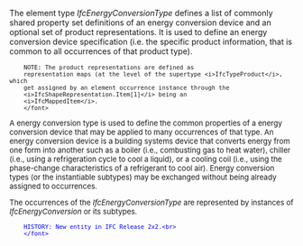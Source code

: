 ﻿The element type _IfcEnergyConversionType_ defines a list of commonly shared property set definitions of an energy conversion device and an optional set of product representations. It is used to define an energy conversion device specification (i.e. the specific product information, that is common to all occurrences of that product type).

> <font size="-1">
		NOTE: The product representations are defined as
		representation maps (at the level of the supertype <i>IfcTypeProduct</i>, which
		get assigned by an element occurrence instance through the
		<i>IfcShapeRepresentation.Item[1]</i> being an
		<i>IfcMappedItem</i>.
    	</font>

A energy conversion type is used to define the common properties of a energy conversion device that may be applied to many occurrences of that type. An energy conversion device is a building systems device that converts energy from one form into another such as a boiler (i.e., combusting gas to heat water), chiller (i.e., using a refrigeration cycle to cool a liquid), or a cooling coil (i.e., using the phase-change characteristics of a refrigerant to cool air). Energy conversion types (or the instantiable subtypes) may be exchanged without being already assigned to occurrences.

The occurrences of the _IfcEnergyConversionType_ are represented by instances of _IfcEnergyConversion_ or its subtypes.

> <font color="#0000ff" size="-1">
    	HISTORY: New entity in IFC Release 2x2.<br>
    	</font>
